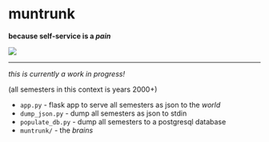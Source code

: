 # muntrunk

**because self-service is a _pain_**

![](https://github.com/jackharrhy/muntrunk/workflows/Deploy%20to%20Dockerhub/badge.svg)

----

_this is currently a work in progress!_

(all semesters in this context is years 2000+)

- `app.py` - flask app to serve all semesters as json to the _world_
- `dump_json.py` - dump all semesters as json to stdin
- `populate_db.py` - dump all semesters to a postgresql database
- `muntrunk/` - the _brains_
